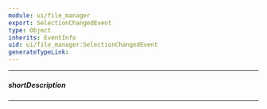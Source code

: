 ```yaml
---
module: ui/file_manager
export: SelectionChangedEvent
type: Object
inherits: EventInfo
uid: ui/file_manager:SelectionChangedEvent
generateTypeLink: 
---
```

---
##### shortDescription
<!-- Description goes here -->

---
<!-- Description goes here -->